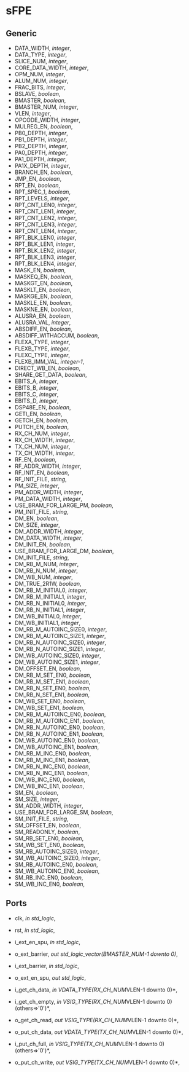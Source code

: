 # sFPE
##  Generic
* DATA_WIDTH, *integer*,  
* DATA_TYPE, *integer*,
* SLICE_NUM, *integer*,
* CORE_DATA_WIDTH, *integer*,
* OPM_NUM, *integer*,
* ALUM_NUM, *integer*,
* FRAC_BITS, *integer*,
* BSLAVE, *boolean*,
* BMASTER, *boolean*,
* BMASTER_NUM, *integer*,
* VLEN, *integer*,
* OPCODE_WIDTH, *integer*,
* MULREG_EN, *boolean*,
* PB0_DEPTH, *integer*,
* PB1_DEPTH, *integer*,
* PB2_DEPTH, *integer*,
* PA0_DEPTH, *integer*,
* PA1_DEPTH, *integer*,
* PA1X_DEPTH, *integer*,
* BRANCH_EN, *boolean*,
* JMP_EN, *boolean*,
* RPT_EN, *boolean*,
* RPT_SPEC_1, *boolean*,
* RPT_LEVELS, *integer*,
* RPT_CNT_LEN0, *integer*,
* RPT_CNT_LEN1, *integer*,
* RPT_CNT_LEN2, *integer*,
* RPT_CNT_LEN3, *integer*,
* RPT_CNT_LEN4, *integer*,
* RPT_BLK_LEN0, *integer*,
* RPT_BLK_LEN1, *integer*,
* RPT_BLK_LEN2, *integer*,
* RPT_BLK_LEN3, *integer*,
* RPT_BLK_LEN4, *integer*,
* MASK_EN, *boolean*,
* MASKEQ_EN, *boolean*,
* MASKGT_EN, *boolean*,
* MASKLT_EN, *boolean*,
* MASKGE_EN, *boolean*,
* MASKLE_EN, *boolean*,
* MASKNE_EN, *boolean*,
* ALUSRA_EN, *boolean*,
* ALUSRA_VAL, *integer*,
* ABSDIFF_EN, *boolean*,
* ABSDIFF_WITHACCUM, *boolean*,
* FLEXA_TYPE, *integer*,
* FLEXB_TYPE, *integer*,
* FLEXC_TYPE, *integer*,
* FLEXB_IMM_VAL, *integer-1*,
* DIRECT_WB_EN, *boolean*,
* SHARE_GET_DATA, *boolean*,
* EBITS_A, *integer*,
* EBITS_B, *integer*,
* EBITS_C, *integer*,
* EBITS_D, *integer*,
* DSP48E_EN, *boolean*,
* GETI_EN, *boolean*,
* GETCH_EN, *boolean*,
* PUTCH_EN, *boolean*,
* RX_CH_NUM, *integer*,
* RX_CH_WIDTH, *integer*,
* TX_CH_NUM, *integer*,
* TX_CH_WIDTH, *integer*,
* RF_EN, *boolean*,
* RF_ADDR_WIDTH, *integer*,
* RF_INIT_EN, *boolean*,
* RF_INIT_FILE, *string*,
* PM_SIZE, *integer*,
* PM_ADDR_WIDTH, *integer*,
* PM_DATA_WIDTH, *integer*,
* USE_BRAM_FOR_LARGE_PM, *boolean*,
* PM_INIT_FILE, *string*,
* DM_EN, *boolean*,
* DM_SIZE, *integer*,
* DM_ADDR_WIDTH, *integer*,
* DM_DATA_WIDTH, *integer*,
* DM_INIT_EN, *boolean*,
* USE_BRAM_FOR_LARGE_DM, *boolean*,
* DM_INIT_FILE, *string*,
* DM_RB_M_NUM, *integer*,
* DM_RB_N_NUM, *integer*,
* DM_WB_NUM, *integer*,
* DM_TRUE_2R1W, *boolean*,
* DM_RB_M_INITIAL0, *integer*,
* DM_RB_M_INITIAL1, *integer*,
* DM_RB_N_INITIAL0, *integer*,
* DM_RB_N_INITIAL1, *integer*,
* DM_WB_INITIAL0, *integer*,
* DM_WB_INITIAL1, *integer*,
* DM_RB_M_AUTOINC_SIZE0, *integer*,
* DM_RB_M_AUTOINC_SIZE1, *integer*,
* DM_RB_N_AUTOINC_SIZE0, *integer*,
* DM_RB_N_AUTOINC_SIZE1, *integer*,
* DM_WB_AUTOINC_SIZE0, *integer*,
* DM_WB_AUTOINC_SIZE1, *integer*,
* DM_OFFSET_EN, *boolean*,
* DM_RB_M_SET_EN0, *boolean*,
* DM_RB_M_SET_EN1, *boolean*,
* DM_RB_N_SET_EN0, *boolean*,
* DM_RB_N_SET_EN1, *boolean*,
* DM_WB_SET_EN0, *boolean*,
* DM_WB_SET_EN1, *boolean*,
* DM_RB_M_AUTOINC_EN0, *boolean*,
* DM_RB_M_AUTOINC_EN1, *boolean*,
* DM_RB_N_AUTOINC_EN0, *boolean*,
* DM_RB_N_AUTOINC_EN1, *boolean*,
* DM_WB_AUTOINC_EN0, *boolean*,
* DM_WB_AUTOINC_EN1, *boolean*,
* DM_RB_M_INC_EN0, *boolean*,
* DM_RB_M_INC_EN1, *boolean*,
* DM_RB_N_INC_EN0, *boolean*,
* DM_RB_N_INC_EN1, *boolean*,
* DM_WB_INC_EN0, *boolean*,
* DM_WB_INC_EN1, *boolean*,
* SM_EN, *boolean*,
* SM_SIZE, *integer*,
* SM_ADDR_WIDTH, *integer*,
* USE_BRAM_FOR_LARGE_SM, *boolean*,
* SM_INIT_FILE, *string*,
* SM_OFFSET_EN, *boolean*,
* SM_READONLY, *boolean*,
* SM_RB_SET_EN0, *boolean*,
* SM_WB_SET_EN0, *boolean*,
* SM_RB_AUTOINC_SIZE0, *integer*,
* SM_WB_AUTOINC_SIZE0, *integer*,
* SM_RB_AUTOINC_EN0, *boolean*,
* SM_WB_AUTOINC_EN0, *boolean*,
* SM_RB_INC_EN0, *boolean*,
* SM_WB_INC_EN0, *boolean*,

##  Ports
* clk, *in std_logic*,
* rst, *in std_logic*,
* i_ext_en_spu, *in  std_logic*,
* o_ext_barrier, *out std_logic_vector(BMASTER_NUM-1 downto 0)*,
* i_ext_barrier, *in  std_logic*,
* o_ext_en_spu, *out std_logic*,

* i_get_ch_data, *in VDATA_TYPE(RX_CH_NUM*VLEN-1 downto 0)*,
* i_get_ch_empty, *in VSIG_TYPE(RX_CH_NUM*VLEN-1 downto 0)(others=>'0')*,
* o_get_ch_read, *out VSIG_TYPE(RX_CH_NUM*VLEN-1 downto 0)*,

* o_put_ch_data, *out VDATA_TYPE(TX_CH_NUM*VLEN-1 downto 0)*,
* i_put_ch_full, *in VSIG_TYPE(TX_CH_NUM*VLEN-1 downto 0)(others=>'0')*,
* o_put_ch_write, *out VSIG_TYPE(TX_CH_NUM*VLEN-1 downto 0)*,
